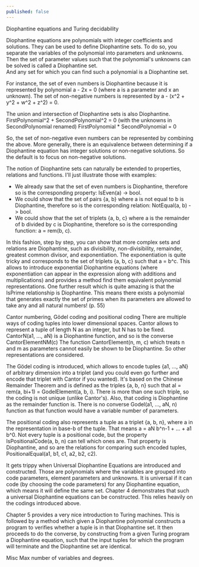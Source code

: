 ```yaml
---
published: false
---
```



Diophantine equations and Turing decidability

Diophantine equations are polynomials with integer coefficients and solutions. 
They can be used to define Diophantine sets. To do so, you separate the variables of the polynomial into parameters and unknowns. Then the set of parameter values such that the polynomial's unknowns can be solved is called a Diophantine set.  
And any set for which you can find such a polynomial is a Diophantine set. 

For instance, the set of even numbers is Diophantine because it is represented by polynomial a - 2x = 0 (where a is a parameter and x an unknown).
The set of non-negative numbers is represented by a - (x^2 + y^2 + w^2 + z^2) = 0.

The union and intersection of Diophantine sets is also Diophantine.
FirstPolynomial^2 + SecondPolynomial^2 = 0 (with the unknowns in SecondPolynomial renamed)
FirstPolynomial * SecondPolynomial = 0

So, the set of non-negative even numbers can be represented by combining the above. More generally, there is an equivalence between determining if a Diophantine equation has integer solutions or non-negative solutions. So the default is to focus on non-negative solutions.

The notion of Diophantine sets can naturally be extended to properties, relations and functions. I'll just illustrate those with examples:
- We already saw that the set of even numbers is Diophantine, therefore so is the corresponding property: IsEven(a) -> bool.
- We could show that the set of pairs {a, b} where a is not equal to b is Diophantine, therefore so is the corresponding relation: NotEqual(a, b) -> bool.
- We could show that the set of triplets {a, b, c} where a is the remainder of b divided by c is Diophantine, therefore so is the corresponding function: a = rem(b, c).

In this fashion, step by step, you can show that more complex sets and relations are Diophantine, such as divisibility, non-divisibility, remainder, greatest common divisor, and exponentiation. The exponentiation is quite tricky and corresponds to the set of triplets {a, b, c} such that a = b^c. This allows to introduce exponential Diophantine equations (where exponentiation can appear in the expression along with additions and multiplications) and provides a method find them equivalent polynomial representations.
One further result which is quite amazing is that the IsPrime relationship is Diophantine. This means there exists a polynomial that generates exactly the set of primes when its parameters are allowed to take any and all natural numbers! (p. 55)

Cantor numbering, Gödel coding and positional coding
There are multiple ways of coding tuples into lower dimensional spaces. Cantor allows to represent a tuple of length N as an integer, but N has to be fixed.
CantorN(a1, ..., aN) is a Diophantine function, and so is the converse CantorElementNM(c)
The function CantorElement(n, m, c) which treats n and m as parameters cannot easily be shown to be Diophantine. So other representations are considered.

The Gödel coding is introduced, which allows to encode tuples {a1, ..., aN} of arbitrary dimension into a triplet (and you could even go further and encode that triplet with Cantor if you wanted). It's based on the Chinese Remainder Theorem and is defined as the triples {a, b, n} such that aI = rem(a, bi+1) = GodelElement(a, b, i). There is more than one such triple, so the coding is not unique (unlike Cantor's). Also, that coding is Diophantine as the remainder function is. There is no converse Godel(a1, ..., aN, n) function as that function would have a variable number of parameters.

The positional coding also represents a tuple as a triplet {a, b, n}, where a in the representation in base-b of the tuple. That means a = aN b^n-1 + ... + a1 b^0. Not every tuple is a positional code, but the property IsPositionalCode(a, b, n) can tell which ones are. That property is Diophantine, and so are the relations for comparing such encoded tuples, PositionalEqual(a1, b1, c1, a2, b2, c2).


It gets trippy when Universal Diophantine Equations are introduced and constructed. Those are polynomials where the variables are grouped into code parameters, element parameters and unknowns. It is universal if it can code (by choosing the code parameters) for any Diophantine equation, which means it will define the same set. Chapter 4 demonstrates that such a universal Diophantine equations can be constructed. This relies heavily on the codings introduced above. 

Chapter 5 provides a very nice introduction to Turing machines. This is followed by a method which given a Diophantine polynomial constructs a program to verifies whether a tuple is in that Diophantine set. It then proceeds to do the converse, by constructing from a given Turing program a Diophantine equation, such that the input tuples for which the program will terminate and the Diophantine set are identical.

Misc
Max number of variables and degrees.
